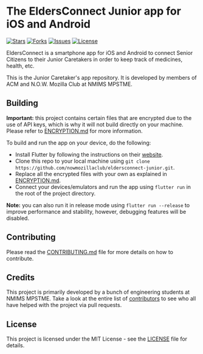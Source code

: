 <!-- <p align="center"><img height="100" width="100" src="./branding/icon.png" alt="EldersConnect"/></p> -->

# The EldersConnect Junior app for iOS and Android

[![Stars](https://img.shields.io/github/stars/nowmozillaclub/eldersconnect-junior.svg)](https://github.com/nowmozillaclub/eldersconnect-junior/stargazers)
[![Forks](https://img.shields.io/github/forks/nowmozillaclub/eldersconnect-junior.svg)](https://github.com/nowmozillaclub/eldersconnect-junior/network/members)
[![Issues](https://img.shields.io/github/issues/nowmozillaclub/eldersconnect-junior.svg)](https://github.com/nowmozillaclub/eldersconnect-junior/issues)
[![License](https://img.shields.io/github/license/nowmozillaclub/eldersconnect-junior.svg)](https://opensource.org/licenses/GPL-3.0)

EldersConnect is a smartphone app for iOS and Android to connect Senior Citizens to their Junior Caretakers in order to keep track of medicines, health, etc.

This is the Junior Caretaker's app repository. It is developed by members of ACM and N.O.W. Mozilla Club at NMIMS MPSTME.

## Building

**Important:** this project contains certain files that are encrypted due to the use of API keys, which is why it will not build directly on your machine. Please refer to [ENCRYPTION.md](ENCRYPTION.md) for more information.

To build and run the app on your device, do the following:

-   Install Flutter by following the instructions on their [website](https://flutter.dev/docs/get-started/install/).
-   Clone this repo to your local machine using `git clone https://github.com/nowmozillaclub/eldersconnect-junior.git`.
-   Replace all the encrypted files with your own as explained in [ENCRYPTION.md](ENCRYPTION.md).
-   Connect your devices/emulators and run the app using `flutter run` in the root of the project directory.

**Note:** you can also run it in release mode using `flutter run --release` to improve performance and stability, however, debugging features will be disabled.

## Contributing

Please read the [CONTRIBUTING.md](CONTRIBUTING.md) file for more details on how to contribute.

## Credits

This project is primarily developed by a bunch of engineering students at NMIMS MPSTME. Take a look at the entire list of [contributors](https://github.com/nowmozillaclub/eldersconnect-junior/graphs/contributors) to see who all have helped with the project via pull requests.

## License

This project is licensed under the MIT License - see the [LICENSE](LICENSE) file for details.

